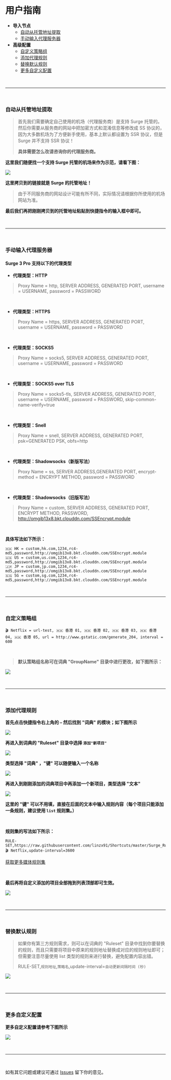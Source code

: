 # 用户指南
* **导入节点**
    * [自动从托管地址提取](#automatic_add_proxy)
    * [手动输入代理服务器](#manual_add_proxy)
* **高级配置**
    * [自定义策略组](#custom_group)
    * [添加代理规则](#addrule)
    * [替换默认规则](#replace)
    * [更多自定义配置](#custom)

<br>

-------

<br>

### 自动从托管地址提取
<a id="automatic_add_proxy"></a>

> 首先我们需要确定自己使用的机场（代理服务商）是支持 Surge 托管的。然后你需要从服务商的网站中把加密方式和混淆信息等修改成 SS 协议的，因为大多数机场为了方便新手使用，基本上默认都设置为 SSR 协议，但是 Surge 并不支持 SSR 协议！
> 
> **具体需要怎么改请咨询你的代理服务商。**

**这里我们随便找一个支持 Surge 托管的机场来作为示范，请看下图：**

![](https://raw.githubusercontent.com/linzx91/Shortcuts/master/Images/Add_Proxy.png)

**这里拷贝到的链接就是 Surge 的托管地址！**

> 由于不同服务商的网站设计可能有所不同，实际情况请根据你所使用的机场网站为准。

**最后我们再把刚刚拷贝到的托管地址粘贴到快捷指令的输入框中即可。**

<br>

-------

<br>

### 手动输入代理服务器
<a id="manual_add_proxy"></a>

#### Surge 3 Pro 支持以下的代理类型

* **代理类型：HTTP**

> Proxy Name = http, SERVER ADDRESS, GENERATED PORT, username = USERNAME, password = PASSWORD

<br>

* **代理类型：HTTPS**

> Proxy Name = https, SERVER ADDRESS, GENERATED PORT, username = USERNAME, password = PASSWORD

<br>

* **代理类型：SOCKS5**

> Proxy Name = socks5, SERVER ADDRESS, GENERATED PORT, username = USERNAME, password = PASSWORD

<br>

* **代理类型：SOCKS5 over TLS**

> Proxy Name = socks5-tls, SERVER ADDRESS, GENERATED PORT, username = USERNAME, password = PASSWORD, skip-common-name-verify=true

<br>

* **代理类型：Snell**

> Proxy Name = snell, SERVER ADDRESS, GENERATED PORT, psk=GENERATED PSK, obfs=http

<br>

* **代理类型：Shadowsocks（新版写法）**

> Proxy Name = ss, SERVER ADDRESS,GENERATED PORT, encrypt-method = ENCRYPT METHOD, password = PASSWORD

<br>

* **代理类型：Shadowsocks（旧版写法）**

> Proxy Name = custom, SERVER ADDRESS, GENERATED PORT, ENCRYPT METHOD, PASSWORD, http://omgib13x8.bkt.clouddn.com/SSEncrypt.module

<br>

**具体写法如下所示：**

```
🇭🇰 HK = custom,hk.com,1234,rc4-md5,password,http://omgib13x8.bkt.clouddn.com/SSEncrypt.module
🇺🇸 US = custom,us.com,1234,rc4-md5,password,http://omgib13x8.bkt.clouddn.com/SSEncrypt.module
🇯🇵 JP = custom,jp.com,1234,rc4-md5,password,http://omgib13x8.bkt.clouddn.com/SSEncrypt.module
🇸🇬 SG = custom,sg.com,1234,rc4-md5,password,http://omgib13x8.bkt.clouddn.com/SSEncrypt.module
```

<br>

-------

<br>

### 自定义策略组
<a id="custom_group"></a>

```
🎬 Netflix = url-test, 🇭🇰 香港 01, 🇭🇰 香港 02, 🇭🇰 香港 03, 🇭🇰 香港 04, 🇭🇰 香港 05, url = http://www.gstatic.com/generate_204, interval = 600
```

<br>

> **默认策略组名称可在词典 "GroupName" 目录中进行更改，如下图所示：**

![](https://raw.githubusercontent.com/linzx91/Shortcuts/master/Images/Group_Name.png)

<br>

-------

<br>

### 添加代理规则
<a id="addrule"></a>

**首先点击快捷指令右上角的 `⋯` 然后找到 "词典" 的模块；如下图所示**

![](https://raw.githubusercontent.com/linzx91/Shortcuts/master/Images/Add_Rules_01.png)
<br>

**再进入到词典的 "Ruleset" 目录中选择 `添加"新项目"`**

![](https://raw.githubusercontent.com/linzx91/Shortcuts/master/Images/Add_Rules_02.png)
<br>

**类型选择 "词典" ，"键" 可以随便输入一个名称**

![](https://raw.githubusercontent.com/linzx91/Shortcuts/master/Images/Add_Rules_03.png)
<br>

**再进入到刚刚添加的词典项目中再添加一个新项目，类型选择 "文本"**

![](https://raw.githubusercontent.com/linzx91/Shortcuts/master/Images/Add_Rules_04.png)
<br>

**这里的 "键" 可以不用填，直接在后面的文本中输入规则内容（每个项目只能添加一条规则，建议使用 `list` 规则集。）**

<br>

**规则集的写法如下所示：**

```
RULE-SET,https://raw.githubusercontent.com/linzx91/Shortcuts/master/Surge_Rule_Updater/Ruleset/Media/Netflix.list,🎬 Netflix,update-interval=3600
```

[获取更多媒体规则集](https://github.com/linzx91/Shortcuts/tree/master/Surge_Rule_Updater/Ruleset/Media)

<br>

**最后再将自定义添加的项目全部拖到列表顶部即可生效。**

![](https://raw.githubusercontent.com/linzx91/Shortcuts/master/Images/Add_Rules_05.png)

<br>

-------

<br>

### 替换默认规则
<a id="replace"></a>

> 如果你有第三方规则需求，则可以在词典的 "Ruleset" 目录中找到你要替换的规则，而且只需要将项目中原来的规则地址替换成对应的规则地址即可；但需要注意尽量使用 list 类型的规则来进行替换，避免配置内容出错。
> 
> RULE-SET,`规则地址`,`策略名`,update-interval=`自动更新间隔时间 (秒)`

![](https://raw.githubusercontent.com/linzx91/Shortcuts/master/Images/Add_Rules_06.png)

<br>

-------

<br>

### 更多自定义配置
<a id="custom"></a>

**更多自定义配置请参考下图所示**

![](https://raw.githubusercontent.com/linzx91/Shortcuts/master/Images/Custom.png)

<br>

-------

<br>

如有其它问题或建议可通过 [Issues](https://github.com/linzx91/Shortcuts/issues) 留下你的意见。